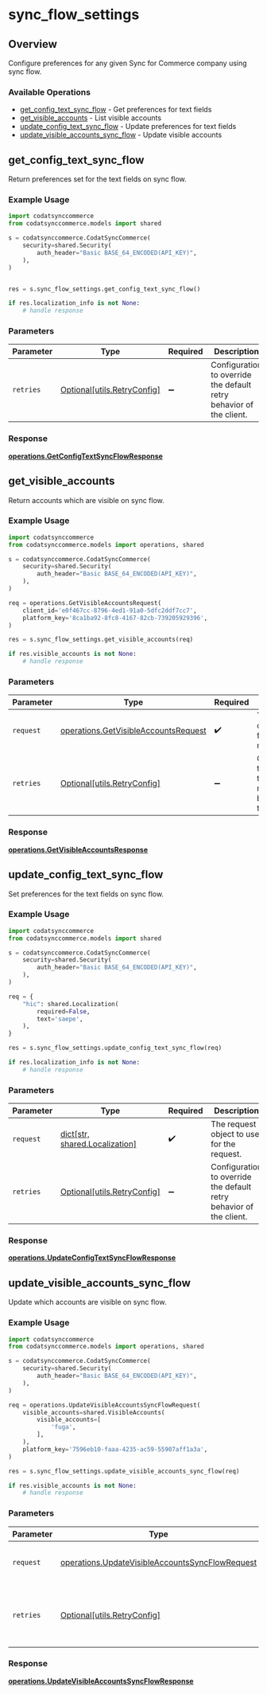 # sync_flow_settings

## Overview

Configure preferences for any given Sync for Commerce company using sync flow.

### Available Operations

* [get_config_text_sync_flow](#get_config_text_sync_flow) - Get preferences for text fields
* [get_visible_accounts](#get_visible_accounts) - List visible accounts
* [update_config_text_sync_flow](#update_config_text_sync_flow) - Update preferences for text fields
* [update_visible_accounts_sync_flow](#update_visible_accounts_sync_flow) - Update visible accounts

## get_config_text_sync_flow

Return preferences set for the text fields on sync flow.

### Example Usage

```python
import codatsynccommerce
from codatsynccommerce.models import shared

s = codatsynccommerce.CodatSyncCommerce(
    security=shared.Security(
        auth_header="Basic BASE_64_ENCODED(API_KEY)",
    ),
)


res = s.sync_flow_settings.get_config_text_sync_flow()

if res.localization_info is not None:
    # handle response
```

### Parameters

| Parameter                                                           | Type                                                                | Required                                                            | Description                                                         |
| ------------------------------------------------------------------- | ------------------------------------------------------------------- | ------------------------------------------------------------------- | ------------------------------------------------------------------- |
| `retries`                                                           | [Optional[utils.RetryConfig]](../../models/utils/retryconfig.md)    | :heavy_minus_sign:                                                  | Configuration to override the default retry behavior of the client. |


### Response

**[operations.GetConfigTextSyncFlowResponse](../../models/operations/getconfigtextsyncflowresponse.md)**


## get_visible_accounts

Return accounts which are visible on sync flow.

### Example Usage

```python
import codatsynccommerce
from codatsynccommerce.models import operations, shared

s = codatsynccommerce.CodatSyncCommerce(
    security=shared.Security(
        auth_header="Basic BASE_64_ENCODED(API_KEY)",
    ),
)

req = operations.GetVisibleAccountsRequest(
    client_id='e0f467cc-8796-4ed1-91a0-5dfc2ddf7cc7',
    platform_key='8ca1ba92-8fc8-4167-82cb-739205929396',
)

res = s.sync_flow_settings.get_visible_accounts(req)

if res.visible_accounts is not None:
    # handle response
```

### Parameters

| Parameter                                                                                    | Type                                                                                         | Required                                                                                     | Description                                                                                  |
| -------------------------------------------------------------------------------------------- | -------------------------------------------------------------------------------------------- | -------------------------------------------------------------------------------------------- | -------------------------------------------------------------------------------------------- |
| `request`                                                                                    | [operations.GetVisibleAccountsRequest](../../models/operations/getvisibleaccountsrequest.md) | :heavy_check_mark:                                                                           | The request object to use for the request.                                                   |
| `retries`                                                                                    | [Optional[utils.RetryConfig]](../../models/utils/retryconfig.md)                             | :heavy_minus_sign:                                                                           | Configuration to override the default retry behavior of the client.                          |


### Response

**[operations.GetVisibleAccountsResponse](../../models/operations/getvisibleaccountsresponse.md)**


## update_config_text_sync_flow

Set preferences for the text fields on sync flow.

### Example Usage

```python
import codatsynccommerce
from codatsynccommerce.models import shared

s = codatsynccommerce.CodatSyncCommerce(
    security=shared.Security(
        auth_header="Basic BASE_64_ENCODED(API_KEY)",
    ),
)

req = {
    "hic": shared.Localization(
        required=False,
        text='saepe',
    ),
}

res = s.sync_flow_settings.update_config_text_sync_flow(req)

if res.localization_info is not None:
    # handle response
```

### Parameters

| Parameter                                                           | Type                                                                | Required                                                            | Description                                                         |
| ------------------------------------------------------------------- | ------------------------------------------------------------------- | ------------------------------------------------------------------- | ------------------------------------------------------------------- |
| `request`                                                           | [dict[str, shared.Localization]](../../models//.md)                 | :heavy_check_mark:                                                  | The request object to use for the request.                          |
| `retries`                                                           | [Optional[utils.RetryConfig]](../../models/utils/retryconfig.md)    | :heavy_minus_sign:                                                  | Configuration to override the default retry behavior of the client. |


### Response

**[operations.UpdateConfigTextSyncFlowResponse](../../models/operations/updateconfigtextsyncflowresponse.md)**


## update_visible_accounts_sync_flow

Update which accounts are visible on sync flow.

### Example Usage

```python
import codatsynccommerce
from codatsynccommerce.models import operations, shared

s = codatsynccommerce.CodatSyncCommerce(
    security=shared.Security(
        auth_header="Basic BASE_64_ENCODED(API_KEY)",
    ),
)

req = operations.UpdateVisibleAccountsSyncFlowRequest(
    visible_accounts=shared.VisibleAccounts(
        visible_accounts=[
            'fuga',
        ],
    ),
    platform_key='7596eb10-faaa-4235-ac59-55907aff1a3a',
)

res = s.sync_flow_settings.update_visible_accounts_sync_flow(req)

if res.visible_accounts is not None:
    # handle response
```

### Parameters

| Parameter                                                                                                          | Type                                                                                                               | Required                                                                                                           | Description                                                                                                        |
| ------------------------------------------------------------------------------------------------------------------ | ------------------------------------------------------------------------------------------------------------------ | ------------------------------------------------------------------------------------------------------------------ | ------------------------------------------------------------------------------------------------------------------ |
| `request`                                                                                                          | [operations.UpdateVisibleAccountsSyncFlowRequest](../../models/operations/updatevisibleaccountssyncflowrequest.md) | :heavy_check_mark:                                                                                                 | The request object to use for the request.                                                                         |
| `retries`                                                                                                          | [Optional[utils.RetryConfig]](../../models/utils/retryconfig.md)                                                   | :heavy_minus_sign:                                                                                                 | Configuration to override the default retry behavior of the client.                                                |


### Response

**[operations.UpdateVisibleAccountsSyncFlowResponse](../../models/operations/updatevisibleaccountssyncflowresponse.md)**

